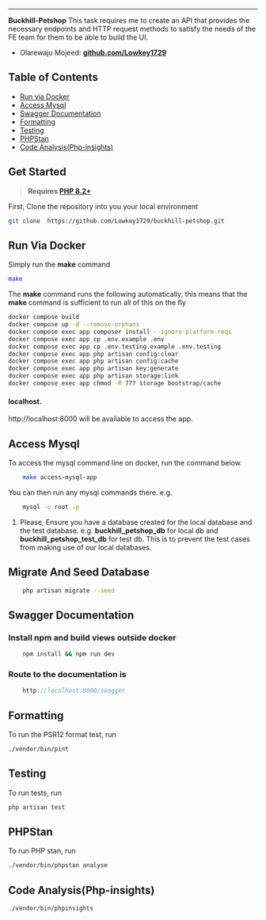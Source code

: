 ------
**Buckhill-Petshop** This task requires me to create an API that provides the necessary endpoints and HTTP request
methods
to satisfy the needs of the FE team for them to be able to build the UI.

- Olarewaju Mojeed: **[github.com/Lowkey1729](https://github.com/Lowkey1729)**

## Table of Contents

- [Run via Docker](#run-via-docker)
- [Access Mysql](#access-mysql)
- [Swagger Documentation](#swagger-documentation)
- [Formatting](#formatting)
- [Testing](#testing)
- [PHPStan](#phpstan)
- [Code Analysis(Php-insights)](#code-analysisphp-insights)

## Get Started

> **Requires [PHP 8.2+](https://php.net/releases/)**

First, Clone the repository into you your local environment

```bash
git clone  https://github.com/Lowkey1729/buckhill-petshop.git
```

## Run Via Docker

Simply run the **make** command

```bash
make
```

The **make** command runs the following automatically, this means that the
**make** command is sufficient to run all of this on the fly

```bash
docker compose build
docker compose up -d --remove-orphans
docker compose exec app composer install --ignore-platform-reqs
docker compose exec app cp .env.example .env
docker compose exec app cp .env.testing.example .env.testing
docker compose exec app php artisan config:clear
docker compose exec app php artisan config:cache
docker compose exec app php artisan key:generate
docker compose exec app php artisan storage:link
docker compose exec app chmod -R 777 storage bootstrap/cache
```

#### localhost.

http://localhost:8000 will be available to access the app.

## Access Mysql

To access the mysql command line on docker, run the command below.

```bash
    make access-mysql-app
```

You can then run any mysql commands there. e.g.

```bash
    mysql -u root -p
```

1. Please, Ensure you have a database created for the local database and the test database.
   e.g. **buckhill_petshop_db** for local db and **buckhill_petshop_test_db** for test db.
    This is to prevent the test cases from making use of our local databases.

## Migrate And Seed Database
```bash
    php artisan migrate --seed
```

## Swagger Documentation

### Install npm and build views outside docker

```bash
    npm install && npm run dev
```

### Route to the documentation is

```php
    http://localhost:8000/swagger
```

## Formatting

To run the PSR12 format test, run

```bash
./vendor/bin/pint
```

## Testing

To run tests, run

```bash
php artisan test
```

## PHPStan

To run PHP stan, run

```bash
./vendor/bin/phpstan analyse
```

## Code Analysis(Php-insights)

```bash
./vendor/bin/phpinsights 
```


